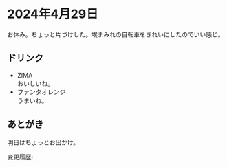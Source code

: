 # 2024年4月29日

お休み。ちょっと片づけした。埃まみれの自転車をきれいにしたのでいい感じ。

## ドリンク

- ZIMA  
おいしいね。
- ファンタオレンジ  
うまいね。

## あとがき

明日はちょっとお出かけ。

変更履歴:  

